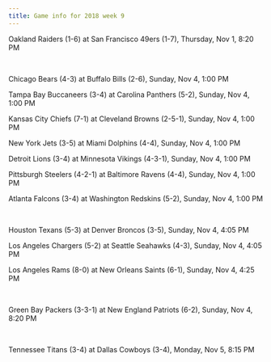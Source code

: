 ```yaml
---
title: Game info for 2018 week 9
---
```

Oakland Raiders (1-6) at San Francisco 49ers (1-7), Thursday, Nov 1, 8:20 PM


<br/>

Chicago Bears (4-3) at Buffalo Bills (2-6), Sunday, Nov 4, 1:00 PM

Tampa Bay Buccaneers (3-4) at Carolina Panthers (5-2), Sunday, Nov 4, 1:00 PM

Kansas City Chiefs (7-1) at Cleveland Browns (2-5-1), Sunday, Nov 4, 1:00 PM

New York Jets (3-5) at Miami Dolphins (4-4), Sunday, Nov 4, 1:00 PM

Detroit Lions (3-4) at Minnesota Vikings (4-3-1), Sunday, Nov 4, 1:00 PM

Pittsburgh Steelers (4-2-1) at Baltimore Ravens (4-4), Sunday, Nov 4, 1:00 PM

Atlanta Falcons (3-4) at Washington Redskins (5-2), Sunday, Nov 4, 1:00 PM


<br/>

Houston Texans (5-3) at Denver Broncos (3-5), Sunday, Nov 4, 4:05 PM

Los Angeles Chargers (5-2) at Seattle Seahawks (4-3), Sunday, Nov 4, 4:05 PM

Los Angeles Rams (8-0) at New Orleans Saints (6-1), Sunday, Nov 4, 4:25 PM


<br/>

Green Bay Packers (3-3-1) at New England Patriots (6-2), Sunday, Nov 4, 8:20 PM


<br/>

Tennessee Titans (3-4) at Dallas Cowboys (3-4), Monday, Nov 5, 8:15 PM


